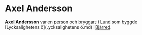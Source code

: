 # Axel Andersson

**Axel Andersson** var en [person](person.md) och [bryggare](bryggare.md) i [Lund](Lund.md) som byggde [Lycksalighetens ö](Lycksalighetens ö.md) i [Bjärred](Bjärred.md).
